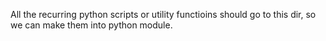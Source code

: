 All the recurring python scripts or utility functioins should go to this dir, so we can make them into python module.
